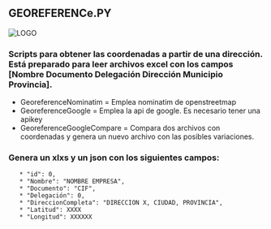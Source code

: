 ## GEOREFERENCe.PY
![LOGO]([/images/picture.jpg](https://github.com/R3pl1k4nt3/Georeference/blob/main/georeference.jpeg))


### Scripts para obtener las coordenadas a partir de una dirección. Está preparado para leer archivos excel con los campos [Nombre Documento Delegación Dirección Municipio Provincia].

* GeoreferenceNominatim = Emplea nominatim de openstreetmap
* GeoreferenceGoogle = Emplea la api de google. Es necesario tener una apikey
* GeoreferenceGoogleCompare = Compara dos archivos con coordenadas y genera un nuevo archivo con las posibles variaciones.

### Genera un xlxs y un json con los siguientes campos: 
       * "id": 0,
       * "Nombre": "NOMBRE EMPRESA",
       * "Documento": "CIF",
       * "Delegación": 0,
       * "DireccionCompleta": "DIRECCION X, CIUDAD, PROVINCIA",
       * "Latitud": XXXX
       * "Longitud": XXXXXX

        

